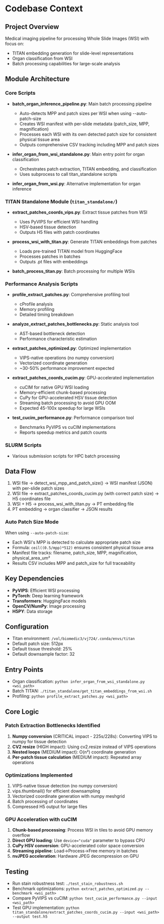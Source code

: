 # Codebase Context

## Project Overview
Medical imaging pipeline for processing Whole Slide Images (WSI) with focus on:
- TITAN embedding generation for slide-level representations
- Organ classification from WSI
- Batch processing capabilities for large-scale analysis

## Module Architecture

### Core Scripts
- **batch_organ_inference_pipeline.py**: Main batch processing pipeline
  - Auto-detects MPP and patch sizes per WSI when using --auto-patch-size
  - Creates WSI manifest with per-slide metadata (patch_size, MPP, magnification)
  - Processes each WSI with its own detected patch size for consistent physical tissue area
  - Outputs comprehensive CSV tracking including MPP and patch sizes

- **infer_organ_from_wsi_standalone.py**: Main entry point for organ classification
  - Orchestrates patch extraction, TITAN embedding, and classification
  - Uses subprocess to call titan_standalone scripts
  
- **infer_organ_from_wsi.py**: Alternative implementation for organ inference

### TITAN Standalone Module (`titan_standalone/`)
- **extract_patches_coords_vips.py**: Extract tissue patches from WSI
  - Uses PyVIPS for efficient WSI handling
  - HSV-based tissue detection
  - Outputs H5 files with patch coordinates
  
- **process_wsi_with_titan.py**: Generate TITAN embeddings from patches
  - Loads pre-trained TITAN model from HuggingFace
  - Processes patches in batches
  - Outputs .pt files with embeddings

- **batch_process_titan.py**: Batch processing for multiple WSIs

### Performance Analysis Scripts
- **profile_extract_patches.py**: Comprehensive profiling tool
  - cProfile analysis
  - Memory profiling
  - Detailed timing breakdown
  
- **analyze_extract_patches_bottlenecks.py**: Static analysis tool
  - AST-based bottleneck detection
  - Performance characteristic estimation
  
- **extract_patches_optimized.py**: Optimized implementation
  - VIPS-native operations (no numpy conversion)
  - Vectorized coordinate generation
  - ~30-50% performance improvement expected

- **extract_patches_coords_cucim.py**: GPU-accelerated implementation
  - cuCIM for native GPU WSI loading
  - Memory-efficient chunk-based processing
  - CuPy for GPU-accelerated HSV tissue detection
  - Streaming batch processing to avoid GPU OOM
  - Expected 45-100x speedup for large WSIs
  
- **test_cucim_performance.py**: Performance comparison tool
  - Benchmarks PyVIPS vs cuCIM implementations
  - Reports speedup metrics and patch counts

### SLURM Scripts
- Various submission scripts for HPC batch processing

## Data Flow
1. WSI file → detect_wsi_mpp_and_patch_size() → WSI manifest (JSON) with per-slide patch sizes
2. WSI file → extract_patches_coords_cucim.py (with correct patch size) → H5 coordinates file
3. WSI + H5 → process_wsi_with_titan.py → PT embedding file  
4. PT embedding → organ classifier → JSON results

### Auto Patch Size Mode
When using `--auto-patch-size`:
- Each WSI's MPP is detected to calculate appropriate patch size
- Formula: `ceil((0.5/mpp)*512)` ensures consistent physical tissue area
- Manifest file tracks: filename, patch_size, MPP, magnification, physical_area_um²
- Results CSV includes MPP and patch_size for full traceability

## Key Dependencies
- **PyVIPS**: Efficient WSI processing
- **PyTorch**: Deep learning framework
- **Transformers**: HuggingFace models
- **OpenCV/NumPy**: Image processing
- **H5PY**: Data storage

## Configuration
- Titan environment: `/vol/biomedic3/vj724/.conda/envs/titan`
- Default patch size: 512px
- Default tissue threshold: 25%
- Default downsample factor: 32

## Entry Points
- Organ classification: `python infer_organ_from_wsi_standalone.py <wsi_path>`
- Batch TITAN: `./titan_standalone/get_titan_embeddings_from_wsi.sh`
- Profiling: `python profile_extract_patches.py <wsi_path>`

## Core Logic

### Patch Extraction Bottlenecks Identified
1. **Numpy conversion** (CRITICAL impact - 225s/228s): Converting VIPS to numpy for tissue detection
2. **CV2 resize** (HIGH impact): Using cv2.resize instead of VIPS operations
3. **Nested loops** (MEDIUM impact): O(n²) coordinate generation
4. **Per-patch tissue calculation** (MEDIUM impact): Repeated array operations

### Optimizations Implemented
1. VIPS-native tissue detection (no numpy conversion)
2. vips.thumbnail() for efficient downsampling
3. Vectorized coordinate generation with numpy meshgrid
4. Batch processing of coordinates
5. Compressed H5 output for large files

### GPU Acceleration with cuCIM
1. **Chunk-based processing**: Process WSI in tiles to avoid GPU memory overflow
2. **Direct GPU loading**: Use `device="cuda"` parameter to bypass CPU
3. **CuPy HSV conversion**: GPU-accelerated color space conversion
4. **Streaming pipeline**: Load→Process→Free memory in batches
5. **nvJPEG acceleration**: Hardware JPEG decompression on GPU

## Testing
- Run stain robustness test: `./test_stain_robustness.sh`
- Benchmark optimizations: `python extract_patches_optimized.py --benchmark <wsi_path>`
- Compare PyVIPS vs cuCIM: `python test_cucim_performance.py --input <wsi_path>`
- Test GPU implementation: `python titan_standalone/extract_patches_coords_cucim.py --input <wsi_path> --output test.h5`